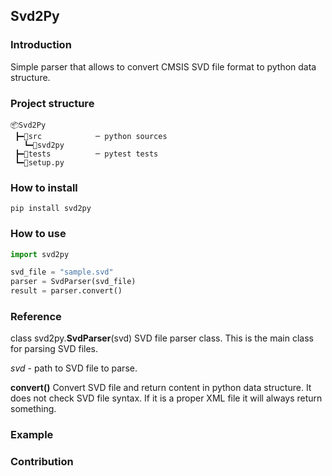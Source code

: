 ## Svd2Py

### Introduction
Simple parser that allows to convert CMSIS SVD file format to python data structure.

### Project structure
```
📦Svd2Py
 ┣━📂src            ─ python sources
   ┗━📂svd2py
 ┣━📂tests          ─ pytest tests
 ┗━📜setup.py
```

### How to install
``` shell
pip install svd2py
```

### How to use
```python
import svd2py

svd_file = "sample.svd"
parser = SvdParser(svd_file)
result = parser.convert()
```

### Reference
class svd2py.**SvdParser**(svd)
  SVD file parser class. This is the main class for parsing SVD files.

  *svd* - path to SVD file to parse.

  **convert()**
    Convert SVD file and return content in python data structure.
    It does not check SVD file syntax. If it is a proper XML file it will always return something.

### Example

### Contribution
